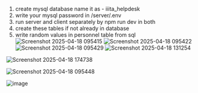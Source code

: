 1. create mysql database name it as - iiita_helpdesk
2. write your mysql password in /server/.env 
3. run server and client separately by npm run dev in both
4. create these tables if not already in database
5. write random values in personnel table from sql
![Screenshot 2025-04-18 095415](https://github.com/user-attachments/assets/50ea5c13-6a1e-4b96-a3ff-020e4eb772e2)
![Screenshot 2025-04-18 095422](https://github.com/user-attachments/assets/e43386e6-4250-4687-8509-0cd4c751d9a1)
![Screenshot 2025-04-18 095429](https://github.com/user-attachments/assets/abe7a977-a549-4b78-b9ee-2d9b086b5867)
![Screenshot 2025-04-18 131254](https://github.com/user-attachments/assets/63f62589-56dd-4b9a-a5d0-279dd3c49e49)

![Screenshot 2025-04-18 174738](https://github.com/user-attachments/assets/4dfb3a88-a04e-4356-82e2-e56c16b82d2f)

![Screenshot 2025-04-18 095448](https://github.com/user-attachments/assets/02b39f05-434f-49ac-a276-74919784eedd)

![image](https://github.com/user-attachments/assets/644da5f2-f6e8-47e8-a838-8e1eed050605)
